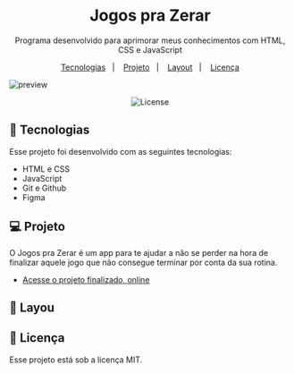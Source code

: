 <h1 align="center"> Jogos pra Zerar </h1>

<p align="center">
Programa desenvolvido para aprimorar meus conhecimentos com HTML, CSS e JavaScript <br/>
</p>

<p align="center">
  <a href="#-tecnologias">Tecnologias</a>&nbsp;&nbsp;&nbsp;|&nbsp;&nbsp;&nbsp;
  <a href="#-projeto">Projeto</a>&nbsp;&nbsp;&nbsp;|&nbsp;&nbsp;&nbsp;
  <a href="#-layout">Layout</a>&nbsp;&nbsp;&nbsp;|&nbsp;&nbsp;&nbsp;
  <a href="#memo-licença">Licença</a>
</p>

![preview](https://user-images.githubusercontent.com/87999015/222294927-c1aaedb5-424f-4a65-96be-f3cc601893cc.png)

<p align="center">
  <img alt="License" src="https://img.shields.io/static/v1?label=license&message=MIT&color=49AA26&labelColor=000000">
</p>

## 🚀 Tecnologias

Esse projeto foi desenvolvido com as seguintes tecnologias:

- HTML e CSS
- JavaScript
- Git e Github
- Figma

## 💻 Projeto

O Jogos pra Zerar é um app para te ajudar a não se perder na hora de finalizar aquele jogo que não consegue terminar por conta da sua rotina.

- [Acesse o projeto finalizado, online](https://hnrckc.github.io/devlinks)

## 🔖 Layou

## :memo: Licença

Esse projeto está sob a licença MIT.
